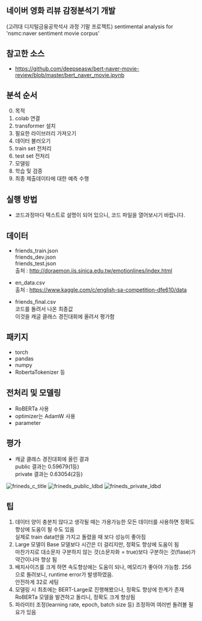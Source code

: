 ## 네이버 영화 리뷰 감정분석기 개발<br>
(고려대 디지털금융공학석사 과정 기말 프로젝트)
sentimental analysis for 'nsmc:naver sentiment movie corpus'

## **참고한 소스**

- https://github.com/deepseasw/bert-naver-movie-review/blob/master/bert_naver_movie.ipynb

## **분석 순서**

0. 목적
1. colab 연결
2. transformer 설치
3. 필요한 라이브러리 가져오기
4. 데이터 불러오기
5. train set 전처리
6. test set 전처리
7. 모델링
8. 학습 및 검증
9. 최종 제출데이타에 대한 예측 수행

## **실행 방법**

- 코드과정마다 텍스트로 설명이 되어 있으니, 코드 파일을 열어보시기 바랍니다.

## **데이터**

- friends_train.json <br>
friends_dev.json <br>
friends_test.json <br>
출처 : http://doraemon.iis.sinica.edu.tw/emotionlines/index.html

- en_data.csv <br>
출처 : https://www.kaggle.com/c/english-sa-competition-dfe610/data

- friends_final.csv <br>
코드를 돌려서 나온 최종값 <br>
이것을 캐글 클래스 경진대회에 올려서 평가함

## **패키지**

- torch
- pandas
- numpy
- RobertaTokenizer 등

## **전처리 및 모델링**

 - RoBERTa 사용
 - optimizer는 AdamW 사용
 - parameter 
 
## **평가**

- 캐글 클래스 경진대회에 올린 결과 <br>
public 결과는 0.59679(1등) <br>
private 결과는 0.63054(2등) <br>

![frineds_c_title](https://user-images.githubusercontent.com/76524741/103113239-33ee5800-469d-11eb-9890-1cae3d6fcec7.png)
![frineds_public_ldbd](https://user-images.githubusercontent.com/76524741/103113244-3a7ccf80-469d-11eb-8a8e-3134b3c3e7b0.png)
![frineds_private_ldbd](https://user-images.githubusercontent.com/76524741/103113246-3cdf2980-469d-11eb-9f82-bc6e79dc1b1b.png)

## **팁**

1. 데이터 양이 충분치 않다고 생각될 때는 가용가능한 모든 데이터를 사용하면 정확도 향상에 도움이 될 수도 있음 <br>
실제로 train data만을 가지고 돌렸을 때 보다 성능이 좋아짐
2. Large 모델이 Base 모델보다 시간은 더 걸리지만, 정확도 향상에 도움이 됨 <br>
마찬가지로 대소문자 구분하지 않는 것(소문자화 = true)보다 구분하는 것(flase)가 약간이나마 향상 됨
3. 배치사이즈를 크게 하면 속도향상에는 도움이 되나, 메모리가 좋아야 가능함. 256으로 돌려보니, runtime error가 발생하였음. <br>
안전하게 32로 세팅
4. 모델링 시 최초에는 BERT-Large로 진행해봤으나, 정확도 향상에 한계가 존재<br>
RoBERTa 모델을 발견하고 돌리니, 정확도 크게 향상됨 
5. 파라미터 조정(learning rate, epoch, batch size 등) 조정하여 여러번 돌려볼 필요가 있음
